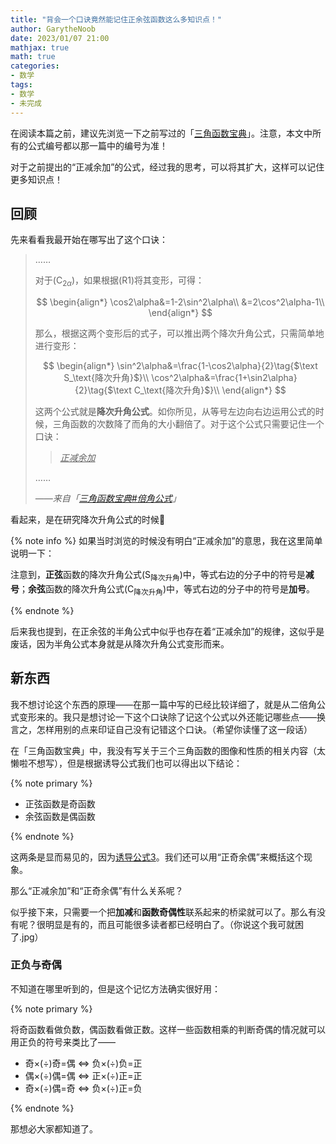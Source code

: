 ```yaml
---
title: "背会一个口诀竟然能记住正余弦函数这么多知识点！"
author: GarytheNoob
date: 2023/01/07 21:00
mathjax: true
math: true
categories:
- 数学
tags:
- 数学
- 未完成
---
```


在阅读本篇之前，建议先浏览一下之前写过的「[三角函数宝典](https://garythenoob.github.io/01trigonometric_func_algs/)」。注意，本文中所有的公式编号都以那一篇中的编号为准！

对于之前提出的“正减余加”的公式，经过我的思考，可以将其扩大，这样可以记住更多知识点！

<!-- more -->

## 回顾

先来看看我最开始在哪写出了这个口诀：

>……
>
>对于$(\text{C}_{2\alpha})$，如果根据$\text{(R1)}$将其变形，可得：
>
>$$
>\begin{align*}
>\cos2\alpha&=1-2\sin^2\alpha\\
>&=2\cos^2\alpha-1\\
>\end{align*}
>$$
>
>那么，根据这两个变形后的式子，可以推出两个降次升角公式，只需简单地进行变形：
>
>$$
>\begin{align*}
>\sin^2\alpha&=\frac{1-\cos2\alpha}{2}\tag{$\text S_\text{降次升角}$}\\
>\cos^2\alpha&=\frac{1+\sin2\alpha}{2}\tag{$\text C_\text{降次升角}$}\\
>\end{align*}
>$$
>
>这两个公式就是**降次升角公式**。如你所见，从等号左边向右边运用公式的时候，三角函数的次数降了而角的大小翻倍了。对于这个公式只需要记住一个口诀：
>
>><u>*正减余加*</u>
>
>……
>
>*——来自「[三角函数宝典#倍角公式](https://garythenoob.github.io/trigonometric_func_algs/#%E4%BA%8C%E5%80%8D%E8%A7%92%E5%85%AC%E5%BC%8F)」*

看起来，是在研究降次升角公式的时候🤔

{% note info %}
如果当时浏览的时候没有明白“正减余加”的意思，我在这里简单说明一下：

注意到，**正弦**函数的降次升角公式$(\text{S}_\text{降次升角})$中，等式右边的分子中的符号是**减号**；**余弦**函数的降次升角公式$(\text{C}_\text{降次升角})$中，等式右边的分子中的符号是**加号**。

{% endnote %}

后来我也提到，在正余弦的半角公式中似乎也存在着“正减余加”的规律，这似乎是废话，因为半角公式本身就是从降次升角公式变形而来。

## 新东西

我不想讨论这个东西的原理——在那一篇中写的已经比较详细了，就是从二倍角公式变形来的。我只是想讨论一下这个口诀除了记这个公式以外还能记哪些点——换言之，怎样用别的点来印证自己没有记错这个口诀。（希望你读懂了这一段话）

在「三角函数宝典」中，我没有写关于三个三角函数的图像和性质的相关内容（太懒啦不想写），但是根据诱导公式我们也可以得出以下结论：

{% note primary %}

- 正弦函数是奇函数
- 余弦函数是偶函数

{% endnote %}

这两条是显而易见的，因为[诱导公式3](https://garythenoob.github.io/trigonometric_func_algs/#section-2)。我们还可以用“正奇余偶”来概括这个现象。

那么“正减余加”和“正奇余偶”有什么关系呢？

似乎接下来，只需要一个把**加减**和**函数奇偶性**联系起来的桥梁就可以了。那么有没有呢？很明显是有的，而且可能很多读者都已经明白了。（你说这个我可就困了.jpg）

### 正负与奇偶

不知道在哪里听到的，但是这个记忆方法确实很好用：

{% note primary %}

将奇函数看做负数，偶函数看做正数。这样一些函数相乘的判断奇偶的情况就可以用正负的符号来类比了——

- 奇×(÷)奇=偶 $\Leftrightarrow$ 负×(÷)负=正
- 偶×(÷)偶=偶 $\Leftrightarrow$ 正×(÷)正=正
- 奇×(÷)偶=奇 $\Leftrightarrow$ 负×(÷)正=负

{% endnote %}

那想必大家都知道了。

